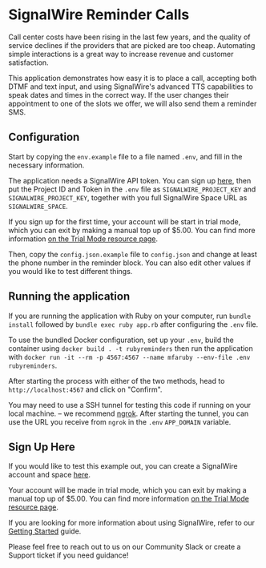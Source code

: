 # SignalWire Reminder Calls

Call center costs have been rising in the last few years, and the quality of service declines if the providers that are picked are too cheap. Automating simple interactions is a great way to increase revenue and customer satisfaction.

This application demonstrates how easy it is to place a call, accepting both DTMF and text input, and using SignalWire's advanced TTS capabilities to speak dates and times in the correct way. If the user changes their appointment to one of the slots we offer, we will also send them a reminder SMS.

## Configuration

Start by copying the `env.example` file to a file named `.env`, and fill in the necessary information.

The application needs a SignalWire API token. You can sign up [here](https://signalwire.com/signup), then put the Project ID and Token in the `.env` file as `SIGNALWIRE_PROJECT_KEY` and `SIGNALWIRE_PROJECT_KEY`, together with you full SignalWire Space URL as `SIGNALWIRE_SPACE`.

If you sign up for the first time, your account will be start in trial mode, which you can exit by making a manual top up of $5.00. You can find more information [on the Trial Mode resource page](https://signalwire.com/resources/getting-started/trial-mode).

Then, copy the `config.json.example` file to `config.json` and change at least the phone number in the reminder block. You can also edit other values if you would like to test different things.

## Running the application

If you are running the application with Ruby on your computer, run `bundle install` followed by `bundle exec ruby app.rb` after configuring the `.env` file.

To use the bundled Docker configuration, set up your `.env`, build the container using `docker build . -t rubyreminders` then run the application with `docker run -it --rm -p 4567:4567 --name mfaruby --env-file .env rubyreminders`.

After starting the process with either of the two methods, head to `http://localhost:4567` and click on "Confirm".

You may need to use a SSH tunnel for testing this code if running on your local machine. – we recommend [ngrok](https://ngrok.com/). After starting the tunnel, you can use the URL you receive from `ngrok` in the `.env` `APP_DOMAIN` variable.

## Sign Up Here

If you would like to test this example out, you can create a SignalWire account and space [here](https://m.signalwire.com/signups/new?s=1).

Your account will be made in trial mode, which you can exit by making a manual top up of $5.00. You can find more information [on the Trial Mode resource page](https://signalwire.com/resources/getting-started/trial-mode).

If you are looking for more information about using SignalWire, refer to our [Getting Started](https://signalwire.com/resources/getting-started/signalwire-101) guide.

Please feel free to reach out to us on our Community Slack or create a Support ticket if you need guidance!